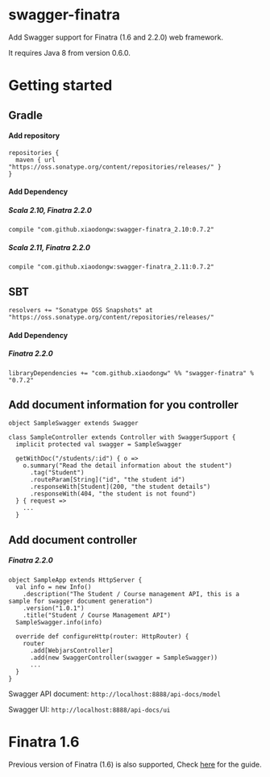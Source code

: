 # swagger-finatra
Add Swagger support for Finatra (1.6 and 2.2.0) web framework.

It requires Java 8 from version 0.6.0.

# Getting started
## Gradle
#### Add repository

	repositories {
	  maven { url "https://oss.sonatype.org/content/repositories/releases/" }
	}

#### Add Dependency

##### Scala 2.10, Finatra 2.2.0

	compile "com.github.xiaodongw:swagger-finatra_2.10:0.7.2"

##### Scala 2.11, Finatra 2.2.0

	compile "com.github.xiaodongw:swagger-finatra_2.11:0.7.2"

## SBT
	resolvers += "Sonatype OSS Snapshots" at "https://oss.sonatype.org/content/repositories/releases/"

#### Add Dependency

##### Finatra 2.2.0

    libraryDependencies += "com.github.xiaodongw" %% "swagger-finatra" % "0.7.2"

## Add document information for you controller
    object SampleSwagger extends Swagger

    class SampleController extends Controller with SwaggerSupport {
      implicit protected val swagger = SampleSwagger

      getWithDoc("/students/:id") { o =>
        o.summary("Read the detail information about the student")
          .tag("Student")
          .routeParam[String]("id", "the student id")
          .responseWith[Student](200, "the student details")
          .responseWith(404, "the student is not found")
      } { request =>
        ...
      }

## Add document controller

##### Finatra 2.2.0
    object SampleApp extends HttpServer {
      val info = new Info()
        .description("The Student / Course management API, this is a sample for swagger document generation")
        .version("1.0.1")
        .title("Student / Course Management API")
      SampleSwagger.info(info)

      override def configureHttp(router: HttpRouter) {
        router
          .add[WebjarsController]
          .add(new SwaggerController(swagger = SampleSwagger))
          ...
      }
    }
Swagger API document: ```http://localhost:8888/api-docs/model```

Swagger UI: ```http://localhost:8888/api-docs/ui```

# Finatra 1.6
Previous version of Finatra (1.6) is also supported, Check [here](finatra1.md) for the guide.

